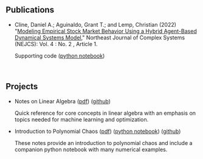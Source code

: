 


## Publications

- Cline, Daniel A.; Aguinaldo, Grant T.; and Lemp, Christian (2022) "[Modeling Empirical Stock Market Behavior Using a Hybrid Agent-Based Dynamical Systems Model](https://orb.binghamton.edu/nejcs/vol4/iss2/1/)," Northeast Journal of Complex Systems (NEJCS): Vol. 4 : No. 2 , Article 1.

  Supporting code ([python notebook](https://github.com/dcline1/MarketABM/blob/main/MarketABM.ipynb))

<br>


## Projects

- Notes on Linear Algebra ([pdf](https://nbviewer.org/github/dcline1/LinearAlgebra/blob/main/ClineLA.pdf)) ([github](https://github.com/dcline1/LinearAlgebra))

  Quick reference for core concepts in linear algebra with an emphasis on topics needed for machine learning and optimization.


- Introduction to Polynomial Chaos ([pdf](https://nbviewer.org/github/dcline1/PolynomialChaos/blob/main/ClinePCE.pdf)) ([python notebook](https://github.com/dcline1/PolynomialChaos/blob/main/ClinePCE.ipynb)) ([github](https://github.com/dcline1/PolynomialChaos))

  These notes provide an introduction to polynomial chaos and include a companion python notebook with many numerical examples.
 
  
  
 
<br>

<br>

<br>

<br>

<br>

<br>

<br>

<br>

<br>

<br>

